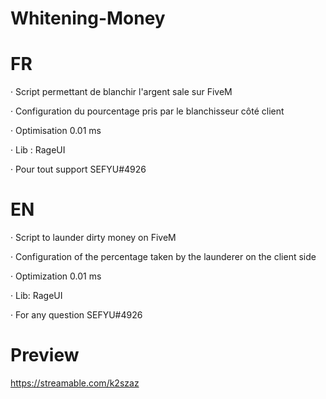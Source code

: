 # Whitening-Money

# FR

· Script permettant de blanchir l'argent sale sur FiveM

· Configuration du pourcentage pris par le blanchisseur côté client

· Optimisation 0.01 ms

· Lib : RageUI

· Pour tout support SEFYU#4926

# EN

· Script to launder dirty money on FiveM

· Configuration of the percentage taken by the launderer on the client side

· Optimization 0.01 ms

· Lib: RageUI

· For any question SEFYU#4926

# Preview

https://streamable.com/k2szaz
